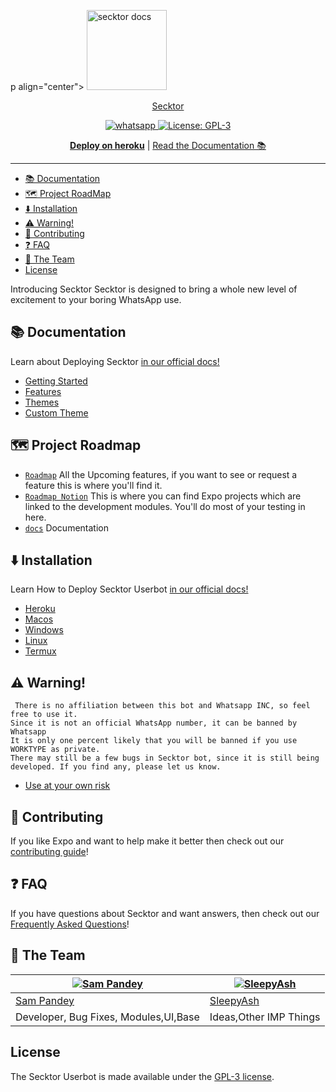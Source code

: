 p align="center">
  <a href="https://docs.secktor.live/">
    <img alt="secktor docs" height="128" src="https://i.imgur.com/7qzTVOh.png">
    <p align="center">Secktor</p>
  </a>
</p>

<p align="center">

  <a aria-label="Join our chats" href="https://chat.whatsapp.com/Bl2F9UTVU4CBfZU6eVnrbCl" target="_blank">
    <img alt="whatsapp" src="https://img.shields.io/badge/Join Group-25D366?style=for-the-badge&logo=whatsapp&logoColor=white" />
  </a>
 
  <a aria-label="Secktor is free to use" href="https://github.com/expo/expo/blob/main/LICENSE" target="_blank">
    <img alt="License: GPL-3" src="https://badges.frapsoft.com/os/gpl/gpl.png?v=103)](https://opensource.org/licenses/GPL-3.0/" target="_blank" />
  </a>
</p>
<p align="center">
  <a aria-label="Deploy on heroku" href="https://www.heroku.com/deploy/?template=https://github.com/citelvoid/Secktor-Md"><b>Deploy on heroku</b></a>
 |
  <a aria-label="secktor documentation" href="https://docs.secktor.live">Read the Documentation 📚</a>
</p>

---

- [📚 Documentation](#-documentation)
- [🗺 Project RoadMap](#-project-layout)
- [⬇️ Installation ](#⬇️-installation)
- [⚠️ Warning!](#⚠️-warning)
- [👏 Contributing](#-contributing)
- [❓ FAQ](#-faq)
- [💙 The Team](#-the-team)
- [License](#license)

Introducing Secktor
Secktor is designed to bring a whole new level of excitement to your boring WhatsApp use.

## 📚 Documentation

<p>Learn about Deploying Secktor <a aria-label="secktor documentation" href="https://docs.secktor.live">in our official docs!</a></p>

- [Getting Started](https://docs.secktor.live/)
- [Features](https://docs.secktor.live/features/introduction/)
- [Themes](https://docs.secktor.live/themes/introduction/)
- [Custom Theme](https://docs.secktor.live/themes/custom-theme/)

## 🗺 Project Roadmap

- [`Roadmap`](https://roadmap.secktor.live) All the Upcoming features, if you want to see or request a feature this is where you'll find it.
- [`Roadmap Notion`](https://secktor.notion.site) This is where you can find Expo projects which are linked to the development modules. You'll do most of your testing in here.
- [`docs`](https://docs.secktor.live) Documentation 

## ⬇️ Installation 

<p>Learn How to Deploy Secktor Userbot <a aria-label="secktor documentation" href="https://docs.secktor.live">in our official docs!</a></p>

- [Heroku](https://docs.secktor.live/tutorial/heroku/)
- [Macos](https://docs.secktor.live/tutorial/macos/)
- [Windows](https://docs.secktor.live/tutorial/windows/)
- [Linux](https://docs.secktor.live/tutorial/linux/)
- [Termux](https://docs.secktor.live/tutorial/termux/)

## ⚠️ Warning! 
```
 There is no affiliation between this bot and Whatsapp INC, so feel free to use it.
Since it is not an official WhatsApp number, it can be banned by Whatsapp
It is only one percent likely that you will be banned if you use WORKTYPE as private.
There may still be a few bugs in Secktor bot, since it is still being developed. If you find any, please let us know.
```
- [Use at your own risk](https://docs.secktor.live/introduction/why-not-secktor/)
## 👏 Contributing

If you like Expo and want to help make it better then check out our [contributing guide](/CONTRIBUTING.md)! 

## ❓ FAQ

If you have questions about Secktor and want answers, then check out our [Frequently Asked Questions](https://docs.secktor.live/introduction/faq/)!


## 💙 The Team

[![Sam Pandey](https://github.com/sampandey001.png?size=110)](https://github.com/sampandey001) | [![SleepyAsh](https://github.com/backendbeast.png?size=110)](https://github.com/backendbeast)
----|----
[Sam Pandey](https://wa.me/919628516236) | [SleepyAsh](https://t.me/CTRLIntelligence)
Developer, Bug Fixes, Modules,UI,Base |  Ideas,Other IMP Things

## License

The Secktor Userbot is made available under the [GPL-3 license](LICENSE). 
<p align="center"> 


   

  



